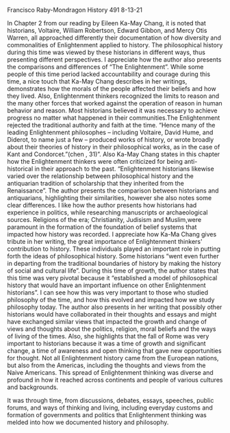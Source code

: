 Francisco Raby-Mondragon
History 491
8-13-21




In Chapter 2 from our reading by Eileen Ka-May Chang, it is noted that historians, Voltaire, William Robertson, Edward Gibbon, and Mercy Otis Warren, all approached differently their documentation of how diversity and commonalities of Enlightenment applied to history. The philosophical history during this time was viewed  by these historians in different ways, thus presenting different perspectives. I appreciate  how the author  also presents the comparisons and  differences of “The Enlightenment”.  While some people of this time period lacked accountability and courage during this time, a nice touch that Ka-May Chang describes in her writings, demonstrates  how the morals of the people affected their beliefs and how they lived.
 Also, Enlightenment thinkers recognized the limits to reason and the many other forces that worked against the operation of reason in human behavior and reason. Most historians  believed it was necessary to achieve progress no matter what happened in their communities.The Enlightenment rejected the traditional authority and faith at the time. “Hence many of the leading Enlightenment philosophes – including Voltaire, David Hume, and Diderot, to name just a few – produced works of history, or wrote broadly about their theories of history in their philosophical works, as in the case of Kant and Condorcet.”(chen , 31)”.
Also Ka-May Chang states in this chapter how the Enlightenment thinkers were often criticized for being anti-historical in their approach to the past. “Enlightenment historians likewise varied over the relationship between philosophical history and the antiquarian tradition of scholarship that they inherited from the Renaissance”.  The author presents the comparison between historians and antiquarians, highlighting their similarities, however  she also notes some clear differences. I like how the author presents how historians had experience in politics, while researching manuscripts or archaeological sources. Religions of the era; Christianity, Judisism and Muslim,were paramount in  the formation of the foundation of belief systems that impacted how history was recorded.
I appreciate how Ka-Ma Chang gives tribute in her writing, the great importance of Enlightenment thinkers' contribution to history. These individuals played an important  role in putting forth the ideas of philosophical history. Some historians “went even further in departing from the traditional boundaries of history by making the history of social and cultural life”. During this time of growth, the author states that this time was very pivotal because it “established a model of philosophical history that would have an important influence on other Enlightenment historians”.  I can see how this was very important to those who studied philosophy of the time, and how this evolved and impacted how we study philosophy today.
The author also presents in her writing that possibly other historians would have collaborated in their thoughts and essays and might  have exchanged similar views that impacted the growth and change of views and thoughts about the politics, religion, moral beliefs and the ways of living of the times. Also, she highlights  that the fall of Rome was very important to historians because it was a time of growth and significant change, a time of awareness and open thinking that gave new opportunities for thought. Not all Enlightenment history came from the European nations, but also from the Americas, including the thoughts and views from the Naive Americans. This spread of Enlightenment thinking was diverse and profound in how it reached  across continents and people of various cultures and backgrounds.

It was through time, from discussions, debates, essays, speeches, public forums, and ways of thinking and living, including everyday customs and formation of governments and politics that Enlightenment thinking was melded into how we documented history and philosophy. 
   
